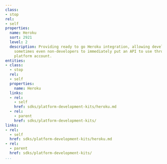```yaml
---
class:
- stop
rel:
- self
properties:
  name: Heroku
  sort: 2921
  level: 2
  description: Providing ready to go Heroku integration, allowing developers, and
    sometimes even non-developers to immediately put an API to use through their Heroku
    platform account.
entities:
- class:
  - stop
  rel:
  - self
  properties:
    name: Heroku
  links:
  - rel:
    - self
    href: sdks/platform-development-kits/heroku.md
  - rel:
    - parent
    href: sdks/platform-development-kits/
links:
- rel:
  - self
  href: sdks/platform-development-kits/heroku.md
- rel:
  - parent
  href: sdks/platform-development-kits/
...
```

